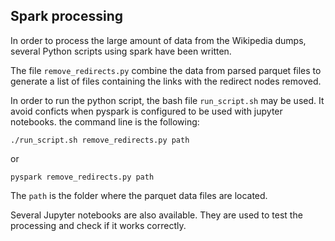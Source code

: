 ## Spark processing

In order to process the large amount of data from the Wikipedia dumps, several Python scripts using spark have been written.

The file `remove_redirects.py` combine the data from parsed parquet files to generate a list of files containing the links with the redirect nodes removed.

In order to run the python script, the bash file `run_script.sh` may be used. It avoid conficts when pyspark is configured to be used with jupyter notebooks.
the command line is the following:
```
./run_script.sh remove_redirects.py path
```
or 
```
pyspark remove_redirects.py path
```
The `path` is the folder where the parquet data files are located.


Several Jupyter notebooks are also available. They are used to test the processing and check if it works correctly. 

